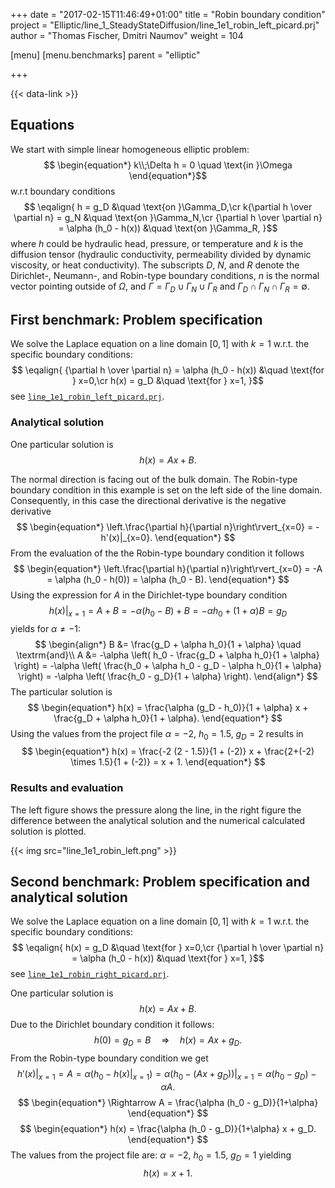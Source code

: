 +++
date = "2017-02-15T11:46:49+01:00"
title = "Robin boundary condition"
project = "Elliptic/line_1_SteadyStateDiffusion/line_1e1_robin_left_picard.prj"
author = "Thomas Fischer, Dmitri Naumov"
weight = 104

[menu]
  [menu.benchmarks]
    parent = "elliptic"

+++

{{< data-link >}}

## Equations

We start with simple linear homogeneous elliptic problem:
$$
\begin{equation*}
k\\;\Delta h = 0 \quad \text{in }\Omega
\end{equation*}$$
w.r.t boundary conditions
$$
\eqalign{
h = g_D &\quad \text{on }\Gamma_D,\cr
k{\partial h \over \partial n} = g_N &\quad \text{on }\Gamma_N,\cr
{\partial h \over \partial n} = \alpha (h_0 - h(x))  &\quad \text{on }\Gamma_R,
}$$
where $h$ could be hydraulic head, pressure, or temperature and $k$ is
the diffusion tensor (hydraulic conductivity, permeability divided by dynamic
viscosity, or heat conductivity). The subscripts $D,$ $N,$ and $R$ denote the
Dirichlet-, Neumann-, and Robin-type boundary conditions, $n$ is the normal
vector pointing outside of $\Omega$, and $\Gamma = \Gamma_D \cup \Gamma_N \cup
\Gamma_R$ and $\Gamma_D \cap \Gamma_N \cap \Gamma_R = \emptyset$.

## First benchmark: Problem specification

We solve the Laplace equation on a line domain $[0, 1]$ with $k = 1$
w.r.t. the specific boundary conditions:
$$
\eqalign{
{\partial h \over \partial n} = \alpha (h_0 - h(x)) &\quad \text{for } x=0,\cr
h(x) = g_D &\quad \text{for } x=1,
}$$
see
[`line_1e1_robin_left_picard.prj`](https://gitlab.opengeosys.org/ogs/ogs/-/tree/master/Tests/Data/Elliptic/line_1_SteadyStateDiffusion/line_1e1_robin_left_picard.prj).

### Analytical solution

One particular solution is
$$
\begin{equation*}
h(x) = A x + B.
\end{equation*}
$$

The normal direction is facing out of the bulk domain. The Robin-type boundary
condition in this example is set on the left side of the line domain.
Consequently, in this case the directional derivative is the negative derivative
$$
\begin{equation*}
\left.\frac{\partial h}{\partial n}\right\rvert_{x=0} = -h'(x)|_{x=0}.
\end{equation*}
$$
From the evaluation of the the Robin-type boundary condition it follows
$$
\begin{equation*}
\left.\frac{\partial h}{\partial n}\right\rvert_{x=0} = -A = \alpha (h_0 - h(0)) = \alpha (h_0 - B).
\end{equation*}
$$
Using the expression for $A$ in the Dirichlet-type boundary condition
$$
\begin{equation*}
h(x)|_{x=1} = A + B = -\alpha (h_0 - B) + B = -\alpha h_0 + (1+\alpha) B = g_D
\end{equation*}
$$
yields for $\alpha \not= -1$:
$$
\begin{align*}
B &= \frac{g_D + \alpha h_0}{1 + \alpha} \quad \textrm{and}\\
A &= -\alpha \left( h_0 - \frac{g_D + \alpha h_0}{1 + \alpha} \right)
= -\alpha \left( \frac{h_0 + \alpha h_0 - g_D - \alpha h_0}{1 + \alpha} \right)
= -\alpha \left( \frac{h_0 - g_D}{1 + \alpha} \right).
\end{align*}
$$
The particular solution is
$$
\begin{equation*}
h(x) = \frac{\alpha (g_D - h_0)}{1 + \alpha} x + \frac{g_D + \alpha h_0}{1 + \alpha}.
\end{equation*}
$$
Using the values from the project file $\alpha = -2,$ $h_0 = 1.5$, $g_D = 2$
results in
$$
\begin{equation*}
h(x) = \frac{-2 (2 - 1.5)}{1 + (-2)} x + \frac{2+(-2) \times 1.5}{1 + (-2)}
    = x + 1.
\end{equation*}
$$

### Results and evaluation

The left figure shows the pressure along the line, in the right figure the
difference between the analytical solution and the numerical calculated solution
is plotted.

{{< img src="line_1e1_robin_left.png" >}}

## Second benchmark: Problem specification and analytical solution

We solve the Laplace equation on a line domain $[0, 1]$ with $k = 1$
w.r.t. the specific boundary conditions:
$$
\eqalign{
h(x) = g_D &\quad \text{for } x=0,\cr
{\partial h \over \partial n} = \alpha (h_0 - h(x)) &\quad \text{for } x=1,
}$$
see
[`line_1e1_robin_right_picard.prj`](https://gitlab.opengeosys.org/ogs/ogs/-/tree/master/Tests/Data/Elliptic/line_1_SteadyStateDiffusion/line_1e1_robin_right_picard.prj).

One particular solution is
$$
\begin{equation*}
h(x) = A x + B.
\end{equation*}
$$
Due to the Dirichlet boundary condition it follows:
$$
\begin{equation*}
h(0) = g_D = B \quad \Rightarrow \quad h(x) = A x + g_D.
\end{equation*}
$$
From the Robin-type boundary condition we get
$$
\begin{equation*}
h'(x)|_{x=1} = A = \alpha \left(h_0 - h(x)|_{x=1} \right)
    = \alpha \left.\left(h_0 - (Ax+g_D)\right)\right\rvert_{x=1}
    = \alpha (h_0 - g_D) - \alpha A.
\end{equation*}
$$
$$
\begin{equation*}
\Rightarrow A = \frac{\alpha (h_0 - g_D)}{1+\alpha}
\end{equation*}
$$
$$
\begin{equation*}
h(x) = \frac{\alpha (h_0 - g_D)}{1+\alpha} x + g_D.
\end{equation*}
$$
The values from the project file are: $\alpha = -2,$ $h_0 = 1.5$, $g_D = 1$ yielding
$$
\begin{equation*}
h(x) = x + 1.
\end{equation*}
$$
